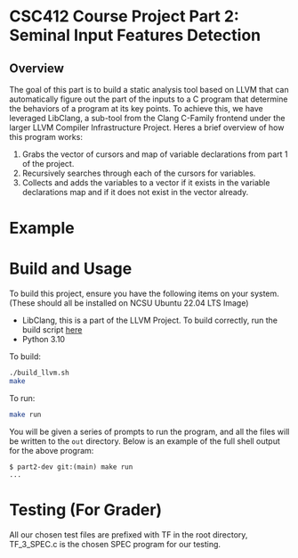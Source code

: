 # CSC412 Course Project Part 2: Seminal Input Features Detection
## Overview
The goal of this part is to build a static analysis tool based on LLVM that can automatically figure out the part of the inputs to a C program that determine the behaviors of a program at its key points. To achieve this, we have leveraged LibClang, a sub-tool from the Clang C-Family frontend under the larger LLVM Compiler Infrastructure Project. Heres a brief overview of how this program works:
1. Grabs the vector of cursors and map of variable declarations from part 1 of the project.
2. Recursively searches through each of the cursors for variables.
3. Collects and adds the variables to a vector if it exists in the variable declarations map and if it does not exist in the vector already.

# Example

# Build and Usage
To build this project, ensure you have the following items on your system. (These should all be installed on NCSU Ubuntu 22.04 LTS Image)<br>
- LibClang, this is a part of the LLVM Project. To build correctly, run the build script [here](https://github.com/NCSU-CSC512-Course-Project/part1-dev/blob/main/build_llvm.sh)
- Python 3.10

To build:<br>
```bash
./build_llvm.sh
make
```
To run:
```bash
make run
```
You will be given a series of prompts to run the program, and all the files will be written to the ```out``` directory. Below is an example of the full shell output for the above program:<br>
```
$ part2-dev git:(main) make run
...
```
# Testing (For Grader)
All our chosen test files are prefixed with TF in the root directory, TF_3_SPEC.c is the chosen SPEC program for our testing.
